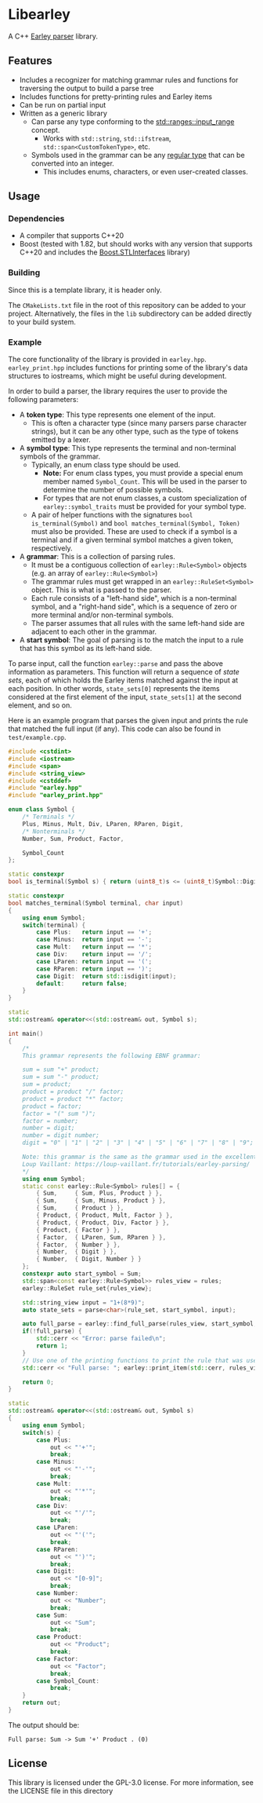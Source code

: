 # Libearley

A C++ [Earley parser](https://en.wikipedia.org/wiki/Earley_parser) library.

## Features

- Includes a recognizer for matching grammar rules and functions for traversing the output to build a parse tree
- Includes functions for pretty-printing rules and Earley items
- Can be run on partial input
- Written as a generic library
    - Can parse any type conforming to the [std::ranges::input_range](https://en.cppreference.com/w/cpp/ranges/input_range) concept.
        - Works with `std::string`, `std::ifstream`, `std::span<CustomTokenType>`, etc.
    - Symbols used in the grammar can be any [regular type](https://en.cppreference.com/w/cpp/concepts/regular) that can be converted into an integer.
        - This includes enums, characters, or even user-created classes.

## Usage

### Dependencies

- A compiler that supports C++20
- Boost (tested with 1.82, but should works with any version that supports C++20 and includes
  the [Boost.STLInterfaces](https://www.boost.org/doc/libs/1_84_0/doc/html/stl_interfaces.html) library)

### Building

Since this is a template library, it is header only.

The `CMakeLists.txt` file in the root of this repository can be added to your project. Alternatively,
the files in the `lib` subdirectory can be added directly to your build system.

### Example

The core functionality of the library is provided in `earley.hpp`. `earley_print.hpp` includes functions for
printing some of the library's data structures to iostreams, which might be useful during development.

In order to build a parser, the library requires the user to provide the following parameters:

- A **token type**: This type represents one element of the input.
    - This is often a character type (since many parsers parse character strings), but it can be any other
      type, such as the type of tokens emitted by a lexer.
- A **symbol type**: This type represents the terminal and non-terminal symbols of the grammar.
    - Typically, an enum class type should be used.
        - **Note:** For enum class types, you must provide a special enum member named `Symbol_Count`. This
          will be used in the parser to determine the number of possible symbols.
        - For types that are not enum classes, a custom specialization of `earley::symbol_traits` must be
          provided for your symbol type.
    - A pair of helper functions with the signatures `bool is_terminal(Symbol)` and
      `bool matches_terminal(Symbol, Token)` must also be provided. These are used to check if a symbol is a terminal
      and if a given terminal symbol matches a given token, respectively.
- A **grammar**: This is a collection of parsing rules.
    - It must be a contiguous collection of `earley::Rule<Symbol>` objects (e.g. an array of `earley::Rule<Symbol>`)
    - The grammar rules must get wrapped in an `earley::RuleSet<Symbol>` object. This is what is passed to the parser.
    - Each rule consists of a "left-hand side", which is a non-terminal symbol, and a "right-hand side", which
      is a sequence of zero or more terminal and/or non-terminal symbols.
    - The parser assumes that all rules with the same left-hand side are adjacent to each other in the grammar.
- A **start symbol**: The goal of parsing is to the match the input to a rule that has this symbol as its left-hand
  side.

To parse input, call the function `earley::parse` and pass the above information as parameters. This function
will return a sequence of *state sets*, each of which holds the Earley items matched against the
input at each position. In other words, `state_sets[0]` represents the items considered at the
first element of the input, `state_sets[1]` at the second element, and so on.

Here is an example program that parses the given input and prints the rule that matched the full input (if any).
This code can also be found in `test/example.cpp`.

```cpp
#include <cstdint>
#include <iostream>
#include <span>
#include <string_view>
#include <cstddef>
#include "earley.hpp"
#include "earley_print.hpp"

enum class Symbol {
    /* Terminals */
    Plus, Minus, Mult, Div, LParen, RParen, Digit,
    /* Nonterminals */
    Number, Sum, Product, Factor,

    Symbol_Count
};

static constexpr
bool is_terminal(Symbol s) { return (uint8_t)s <= (uint8_t)Symbol::Digit; }

static constexpr
bool matches_terminal(Symbol terminal, char input)
{
    using enum Symbol;
    switch(terminal) {
        case Plus:   return input == '+';
        case Minus:  return input == '-';
        case Mult:   return input == '*';
        case Div:    return input == '/';
        case LParen: return input == '(';
        case RParen: return input == ')';
        case Digit:  return std::isdigit(input);
        default:     return false;
    }
}

static
std::ostream& operator<<(std::ostream& out, Symbol s);

int main()
{
    /*
    This grammar represents the following EBNF grammar:

    sum = sum "+" product;
    sum = sum "-" product;
    sum = product;
    product = product "/" factor;
    product = product "*" factor;
    product = factor;
    factor = "(" sum ")";
    factor = number;
    number = digit;
    number = digit number;
    digit = "0" | "1" | "2" | "3" | "4" | "5" | "6" | "7" | "8" | "9";

    Note: this grammar is the same as the grammar used in the excellent article series by
    Loup Vaillant: https://loup-vaillant.fr/tutorials/earley-parsing/
    */
    using enum Symbol;
    static const earley::Rule<Symbol> rules[] = {
        { Sum,     { Sum, Plus, Product } },
        { Sum,     { Sum, Minus, Product } },
        { Sum,     { Product } },
        { Product, { Product, Mult, Factor } },
        { Product, { Product, Div, Factor } },
        { Product, { Factor } },
        { Factor,  { LParen, Sum, RParen } },
        { Factor,  { Number } },
        { Number,  { Digit } },
        { Number,  { Digit, Number } }
    };
    constexpr auto start_symbol = Sum;
    std::span<const earley::Rule<Symbol>> rules_view = rules;
    earley::RuleSet rule_set{rules_view};

    std::string_view input = "1+(8*9)";
    auto state_sets = parse<char>(rule_set, start_symbol, input);

    auto full_parse = earley::find_full_parse(rules_view, start_symbol, state_sets, input);
    if(!full_parse) {
        std::cerr << "Error: parse failed\n";
        return 1;
    }
    // Use one of the printing functions to print the rule that was used to completely parse the input
    std::cerr << "Full parse: "; earley::print_item(std::cerr, rules_view, *full_parse.item) << "\n";

    return 0;
}

static
std::ostream& operator<<(std::ostream& out, Symbol s)
{
    using enum Symbol;
    switch(s) {
        case Plus:
            out << "'+'";
            break;
        case Minus:
            out << "'-'";
            break;
        case Mult:
            out << "'*'";
            break;
        case Div:
            out << "'/'";
            break;
        case LParen:
            out << "'('";
            break;
        case RParen:
            out << "')'";
            break;
        case Digit:
            out << "[0-9]";
            break;
        case Number:
            out << "Number";
            break;
        case Sum:
            out << "Sum";
            break;
        case Product:
            out << "Product";
            break;
        case Factor:
            out << "Factor";
            break;
        case Symbol_Count:
            break;
    }
    return out;
}
```

The output should be:

```
Full parse: Sum -> Sum '+' Product . (0)
```

## License

This library is licensed under the GPL-3.0 license. For more information,
see the LICENSE file in this directory